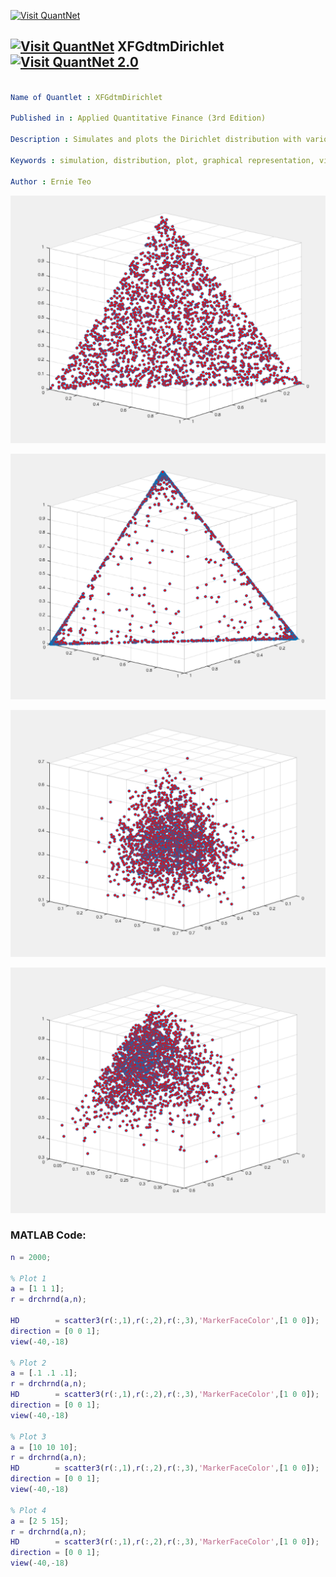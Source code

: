 
[<img src="https://github.com/QuantLet/Styleguide-and-FAQ/blob/master/pictures/banner.png" width="888" alt="Visit QuantNet">](http://quantlet.de/)

## [<img src="https://github.com/QuantLet/Styleguide-and-FAQ/blob/master/pictures/qloqo.png" alt="Visit QuantNet">](http://quantlet.de/) **XFGdtmDirichlet** [<img src="https://github.com/QuantLet/Styleguide-and-FAQ/blob/master/pictures/QN2.png" width="60" alt="Visit QuantNet 2.0">](http://quantlet.de/)

```yaml

Name of Quantlet : XFGdtmDirichlet

Published in : Applied Quantitative Finance (3rd Edition)

Description : Simulates and plots the Dirichlet distribution with various values for alpha.

Keywords : simulation, distribution, plot, graphical representation, visualization

Author : Ernie Teo

```

![Picture1](XFGdtmDirichlet_1.png)

![Picture2](XFGdtmDirichlet_2.png)

![Picture3](XFGdtmDirichlet_3.png)

![Picture4](XFGdtmDirichlet_4.png)


### MATLAB Code:
```matlab
n = 2000;

% Plot 1
a = [1 1 1];
r = drchrnd(a,n);

HD        = scatter3(r(:,1),r(:,2),r(:,3),'MarkerFaceColor',[1 0 0]);
direction = [0 0 1];
view(-40,-18)

% Plot 2
a = [.1 .1 .1];
r = drchrnd(a,n);
HD        = scatter3(r(:,1),r(:,2),r(:,3),'MarkerFaceColor',[1 0 0]);
direction = [0 0 1];
view(-40,-18)

% Plot 3
a = [10 10 10];
r = drchrnd(a,n);
HD        = scatter3(r(:,1),r(:,2),r(:,3),'MarkerFaceColor',[1 0 0]);
direction = [0 0 1];
view(-40,-18)

% Plot 4
a = [2 5 15];
r = drchrnd(a,n);
HD        = scatter3(r(:,1),r(:,2),r(:,3),'MarkerFaceColor',[1 0 0]);
direction = [0 0 1];
view(-40,-18)
```
